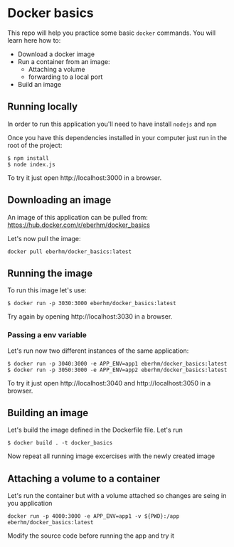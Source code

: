 # Docker basics

This repo will help you practice some basic `docker` commands. You will learn here how to:

- Download a docker image
- Run a container from an image:
    - Attaching a volume
    - forwarding to a local port
- Build an image

## Running locally
In order to run this application you'll need  to have  install `nodejs` and `npm`

Once you have this dependencies installed in your computer just run in the root of the project:

```
$ npm install
$ node index.js
```

To try it just open http://localhost:3000 in a browser.

## Downloading an image

An image of this application can be pulled from: https://hub.docker.com/r/eberhm/docker_basics

Let's now pull the image:

```
docker pull eberhm/docker_basics:latest
```

## Running the image

To run this image let's use:

```
$ docker run -p 3030:3000 eberhm/docker_basics:latest
```

Try again by opening http://localhost:3030 in a browser.

### Passing a env variable

Let's run now two different instances of the same application:

```
$ docker run -p 3040:3000 -e APP_ENV=app1 eberhm/docker_basics:latest
$ docker run -p 3050:3000 -e APP_ENV=app2 eberhm/docker_basics:latest
```

To try it just open http://localhost:3040 and http://localhost:3050 in a browser.

## Building an image

Let's build the image defined in the Dockerfile file. Let's run

```
$ docker build . -t docker_basics
```

Now repeat all running image excercises with the newly created image

## Attaching a volume to a container

Let's run the container but with a volume attached so changes are seing in you application

```
docker run -p 4000:3000 -e APP_ENV=app1 -v ${PWD}:/app eberhm/docker_basics:latest
```

Modify the source code before running the app and try it

